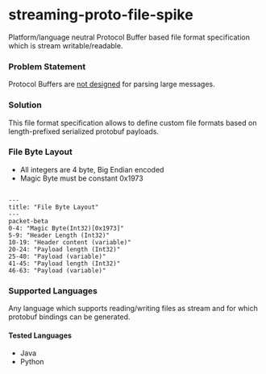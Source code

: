 # streaming-proto-file-spike
Platform/language neutral Protocol Buffer based file format specification which is stream writable/readable.

### Problem Statement
Protocol Buffers are [not designed](https://protobuf.dev/programming-guides/techniques/#large-data) for parsing large messages.
### Solution
 This file format specification allows to define custom file formats based on length-prefixed serialized protobuf payloads.

### File Byte Layout
* All integers are 4 byte, Big Endian encoded
* Magic Byte must be constant 0x1973

```mermaid

---
title: "File Byte Layout"
---
packet-beta
0-4: "Magic Byte(Int32)[0x1973]"
5-9: "Header Length (Int32)"
10-19: "Header content (variable)"
20-24: "Payload length (Int32)"
25-40: "Payload (variable)"
41-45: "Payload length (Int32)"
46-63: "Payload (variable)"
```

### Supported Languages
Any language which supports reading/writing files as stream and for which protobuf bindings can be generated.

#### Tested Languages
* Java
* Python